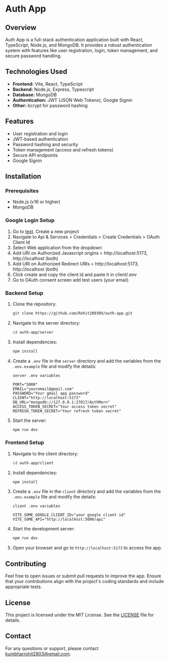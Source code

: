 # Auth App

## Overview

Auth App is a full-stack authentication application built with React, TypeScript, Node.js, and MongoDB. It provides a robust authentication system with features like user registration, login, token management, and secure password handling.

## Technologies Used

- **Frontend:** Vite, React, TypeScript
- **Backend:** Node.js, Express, Typescript
- **Database:** MongoDB
- **Authentication:** JWT (JSON Web Tokens), Google Signin
- **Other:** bcrypt for password hashing

## Features

- User registration and login
- JWT-based authentication
- Password hashing and security
- Token management (access and refresh tokens)
- Secure API endpoints
- Google Signin

## Installation

### Prerequisites

- Node.js (v16 or higher)
- MongoDB

### Google Login Setup

1. Go to [text](https://console.cloud.google.com/). Create a new project
2. Navigate to Api & Services > Credentials >  Create Credentials > OAuth Client Id
3. Select Web application from the dropdown
4. Add URI on Authorized Javascript origins = http://localhost:5173, http://localhost (both) 
5. Add URI on Authorized Redirect URIs = http://localhost:5173, http://localhost (both) 
6. Click create and copy the client id and paste it in client/.env
7. Go to OAuth consent screen add test users (your email) 

### Backend Setup

1. Clone the repository:

    ```bash
    git clone https://github.com/Rohit280309/auth-app.git
    ```

2. Navigate to the server directory:

    ```bash
    cd auth-app/server
    ```

3. Install dependencies:

    ```bash
    npm install
    ```

4. Create a `.env` file in the `server` directory and add the variables from the `.env.example` file and modify the details:

    `server .env variables`
    ```
    PORT="5000"
    EMAIL="youremail@gmail.com"
    PASSWORD="Your gmail app password"
    CLIENT="http://localhost:5173"
    DB_URL="mongodb://127.0.0.1:27017/AuthMern"
    ACCESS_TOKEN_SECRET="Your access token secret"
    REFRESH_TOKEN_SECRET="Your refresh token secret"
    ```

5. Start the server:

    ```bash
    npm run dev
    ```

### Frontend Setup

1. Navigate to the client directory:

    ```bash
    cd auth-app/client
    ```

2. Install dependencies:

    ```bash
    npm install
    ```

4. Create a `.env` file in the `client` directory and add the variables from the `.env.example` file and modify the details:
    
    `client .env variables`
    ```
    VITE_SOME_GOOGLE_CLIENT_ID="your google client id"
    VITE_SOME_API="http://localhost:5000/api"
    ```

5. Start the development server:

    ```bash
    npm run dev
    ```

6. Open your browser and go to `http://localhost:5173` to access the app.

## Contributing

Feel free to open issues or submit pull requests to improve the app. Ensure that your contributions align with the project's coding standards and include appropriate tests.

## License

This project is licensed under the MIT License. See the [LICENSE](LICENSE) file for details.

## Contact

For any questions or support, please contact kumbharrohit2803@gmail.com.

